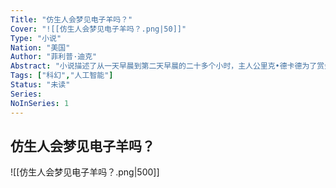 ```yaml
---
Title: "仿生人会梦见电子羊吗？"
Cover: "![[仿生人会梦见电子羊吗？.png|50]]"
Type: "小说"
Nation: "美国"
Author: "菲利普·迪克"
Abstract: "小说描述了从一天早晨到第二天早晨的二十多个小时，主人公里克•德卡德为了赏金追杀几个仿生人的过程，历经无数变故，狗血共桃花一色，阴谋与暴力齐飞。小说里的人类受到地球辐射尘的影响，相貌丑陋，很多在心智上都发生了退化，而仿生人却外表堂堂，多才多艺。当仿生人在外表和心智上无限逼近人类，甚至表面上已经超越人类时，人究竟何以为人？"
Tags: ["科幻","人工智能"]
Status: "未读"
Series: 
NoInSeries: 1
---
```

## 仿生人会梦见电子羊吗？
![[仿生人会梦见电子羊吗？.png|500]]
